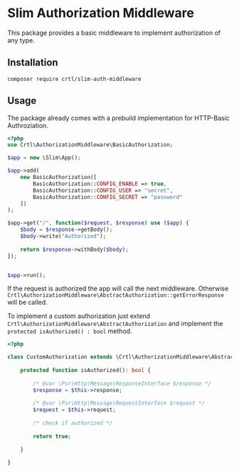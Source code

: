 # Slim Authorization Middleware

This package provides a basic middleware to implement authorization of any type.


## Installation

```
composer require crtl/slim-auth-middleware
```

## Usage

The package already comes with a prebuild implementation for HTTP-Basic Authroziation.

```php
<?php
use Crtl\AuthorizationMiddleware\BasicAuthorization;

$app = new \Slim\App();

$app->add(
    new BasicAuthorization([
        BasicAuthorization::CONFIG_ENABLE => true,
        BasicAuthorization::CONFIG_USER => "secret",
        BasicAuthorization::CONFIG_SECRET => "password"
    ])
);

$app->get("/", function($request, $response) use ($app) {
    $body = $response->getBody();
    $body->write("Authorized");
    
    return $response->withBody($body);
});


$app->run();
```

If the request is authorized the app will call the next middleware. Otherwise `Crtl\AuthorizationMiddleware\AbstractAuthorization::getErrorResponse` will be called.

To implement a custom authorization just extend `Crtl\AuthorizationMiddleware\AbstractAuthorization` and implement the <br/>
`protected isAuthorized() : bool` method.


```php
<?php

class CustomAuthorization extends \Crtl\AuthorizationMiddleware\AbstractAuthorization{
    
    protected function isAuthorized(): bool {
        
        /* @var \Psr\Http\Message\ResponseInterface $response */
        $response = $this->response;
        
        /* @var \Psr\Http\Message\RequestInterface $request */
        $request = $this->request;
        
        /* check if authorized */
        
        return true;
        
    }
    
}

```
